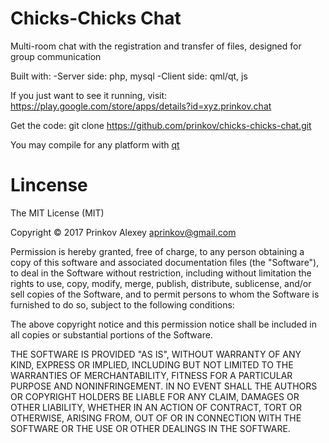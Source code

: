 # Chicks-Chicks Chat
Multi-room chat with the registration and transfer of files, designed for group communication

Built with:
-Server side: php, mysql
-Client side: qml/qt, js

If you just want to see it running, visit: https://play.google.com/store/apps/details?id=xyz.prinkov.chat

Get the code:
    git clone https://github.com/prinkov/chicks-chicks-chat.git

You may compile for any platform with [qt]("https://www.qt.io/download/")

# Lincense

The MIT License (MIT)

Copyright © 2017 Prinkov Alexey aprinkov@gmail.com

Permission is hereby granted, free of charge, to any person obtaining a copy of this software and associated documentation files (the "Software"), to deal in the Software without restriction, including without limitation the rights to use, copy, modify, merge, publish, distribute, sublicense, and/or sell copies of the Software, and to permit persons to whom the Software is furnished to do so, subject to the following conditions:

The above copyright notice and this permission notice shall be included in all copies or substantial portions of the Software.

THE SOFTWARE IS PROVIDED "AS IS", WITHOUT WARRANTY OF ANY KIND, EXPRESS OR IMPLIED, INCLUDING BUT NOT LIMITED TO THE WARRANTIES OF MERCHANTABILITY, FITNESS FOR A PARTICULAR PURPOSE AND NONINFRINGEMENT. IN NO EVENT SHALL THE AUTHORS OR COPYRIGHT HOLDERS BE LIABLE FOR ANY CLAIM, DAMAGES OR OTHER LIABILITY, WHETHER IN AN ACTION OF CONTRACT, TORT OR OTHERWISE, ARISING FROM, OUT OF OR IN CONNECTION WITH THE SOFTWARE OR THE USE OR OTHER DEALINGS IN THE SOFTWARE.


